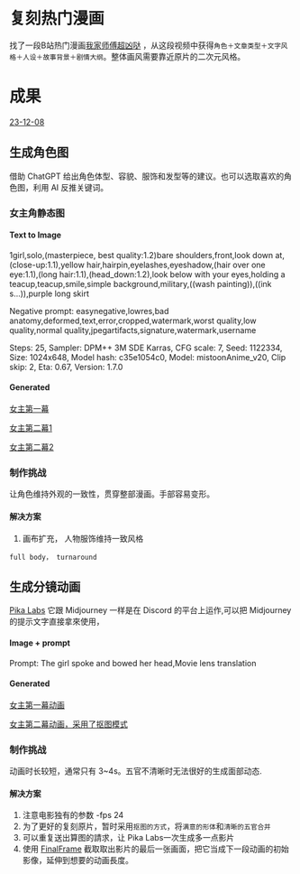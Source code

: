 # 复刻热门漫画
找了一段B站热门漫画[我家师傅超凶哒](http://ryt0q68hc.hn-bkt.clouddn.com/%E8%A7%86%E9%A2%91/%E6%88%91%E5%AE%B6%E5%B8%88%E7%88%B6%E8%B6%85%E5%87%B6%E5%93%92.mp4) ，从这段视频中获得`角色＋文章类型＋文字风格＋人设＋故事背景＋剧情大纲`。整体画风需要靠近原片的二次元风格。

# 成果
[23-12-08](http://ryt0q68hc.hn-bkt.clouddn.com/%E8%A7%86%E9%A2%91/%E6%88%91%E5%AE%B6%E5%B8%88%E5%82%85%E8%B6%85%E5%87%B6%E5%93%92%E6%88%90%E7%89%87%E8%AE%B0%E5%BD%95/1208.m4v)

## 生成角色图
借助 ChatGPT 给出角色体型、容貌、服饰和发型等的建议。也可以选取喜欢的角色图，利用 AI 反推关键词。

### 女主角静态图
#### Text to lmage
1girl,solo,(masterpiece, best quality:1.2)bare shoulders,front,look down at,(close-up:1.1),yellow hair,hairpin,eyelashes,eyeshadow,(hair over one eye:1.1),(long hair:1.1),(head_down:1.2),look below with your eyes,holding a teacup,teacup,smile,simple background,military,((wash painting)),((ink s...)),purple long skirt

Negative prompt: easynegative,lowres,bad anatomy,deformed,text,error,cropped,watermark,worst quality,low quality,normal quality,jpegartifacts,signature,watermark,username

Steps: 25, Sampler: DPM++ 3M SDE Karras, CFG scale: 7, Seed: 1122334, Size: 1024x648, Model hash: c35e1054c0, Model: mistoonAnime_v20, Clip skip: 2, Eta: 0.67, Version: 1.7.0

#### Generated
[女主第一幕](http://ryt0q68hc.hn-bkt.clouddn.com/%E8%A7%86%E9%A2%91/%E6%88%91%E5%AE%B6%E5%B8%88%E5%82%85%E8%B6%85%E5%87%B6%E5%93%92%E5%A5%B3%E4%B8%BB/%E5%A5%B3%E4%B8%BB%E7%AC%AC%E4%B8%80%E5%B9%95.jpeg)

[女主第二幕1](http://ryt0q68hc.hn-bkt.clouddn.com/%E8%A7%86%E9%A2%91/%E6%88%91%E5%AE%B6%E5%B8%88%E5%82%85%E8%B6%85%E5%87%B6%E5%93%92%E5%A5%B3%E4%B8%BB/%E5%A5%B3%E4%B8%BB%E7%AC%AC%E4%BA%8C%E5%B9%95%20%281%29.jpeg)


[女主第二幕2](http://ryt0q68hc.hn-bkt.clouddn.com/%E8%A7%86%E9%A2%91/%E6%88%91%E5%AE%B6%E5%B8%88%E5%82%85%E8%B6%85%E5%87%B6%E5%93%92%E5%A5%B3%E4%B8%BB/%E5%A5%B3%E4%B8%BB%E7%AC%AC%E4%BA%8C%E5%B9%95%20%282%29.jpeg)

### 制作挑战
让角色维持外观的一致性，贯穿整部漫画。手部容易变形。


#### 解决方案

1. 画布扩充， 人物服饰维持一致风格
```
full body， turnaround
```


## 生成分镜动画
[Pika Labs](https://www.pika.art/) 它跟 Midjourney 一样是在 Discord 的平台上运作,可以把 Midjourney 的提示文字直接拿來使用，

#### Image + prompt
Prompt: The girl spoke and bowed her head,Movie lens translation 

#### Generated

[女主第一幕动画](http://ryt0q68hc.hn-bkt.clouddn.com/%E8%A7%86%E9%A2%91/%E6%88%91%E5%AE%B6%E5%B8%88%E5%82%85%E8%B6%85%E5%87%B6%E5%93%92%E5%A5%B3%E4%B8%BB/%E5%A5%B3%E4%B8%BB%E7%AC%AC%E4%B8%80%E5%B9%95%E5%8A%A8%E7%94%BB.mp4) 

[女主第二幕动画，采用了抠图模式](http://ryt0q68hc.hn-bkt.clouddn.com/%E8%A7%86%E9%A2%91/%E6%88%91%E5%AE%B6%E5%B8%88%E5%82%85%E8%B6%85%E5%87%B6%E5%93%92%E5%A5%B3%E4%B8%BB/%E5%A5%B3%E4%B8%BB%E7%AC%AC%E4%BA%8C%E5%B9%95%E5%8A%A8%E7%94%BB%20%281%29.mp4) 


### 制作挑战
动画时长较短，通常只有 3~4s。五官不清晰时无法很好的生成面部动态.

#### 解决方案
1. 注意电影独有的参数 -fps 24
2. 为了更好的复刻原片，暂时采用`抠图的方式`，将`满意的形体`和`清晰的五官合并`
3. 可以重复送出算图的請求，让 Pika Labs一次生成多一点影片
4. 使用 [FinalFrame](https://finalframe.net/dev/) 截取取出影片的最后一张画面，把它当成下一段动画的初始影像，延伸到想要的动画長度。
